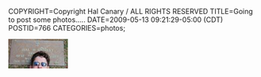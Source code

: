 COPYRIGHT=Copyright Hal Canary / ALL RIGHTS RESERVED
TITLE=Going to post some photos.....
DATE=2009-05-13 09:21:29-05:00 (CDT)
POSTID=766
CATEGORIES=photos;

[![[Thumb]](/photos/thumb/2009-05-05_130024_grave.jpg)](/photos/2009-05-05_130024_grave.jpg)
